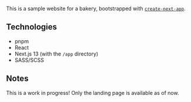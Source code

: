 This is a sample website for a bakery, bootstrapped with [`create-next-app`](https://github.com/vercel/next.js/tree/canary/packages/create-next-app).

## Technologies

- pnpm
- React
- Next.js 13 (with the `/app` directory)
- SASS/SCSS

## Notes

This is a work in progress! Only the landing page is available as of now.
